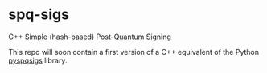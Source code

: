 # spq-sigs
C++ Simple (hash-based) Post-Quantum Signing

This repo will soon contain a first version of a C++ equivalent of the 
Python [pyspqsigs](https://github.com/pibara/pyspqsigs) library.


